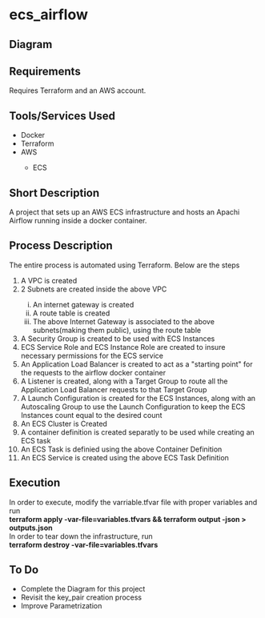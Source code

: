 # ecs_airflow

<h2>
  Diagram
</h2>
<h2>
  Requirements
</h2>
  Requires Terraform and an AWS account.
<h2>
  Tools/Services Used
</h2>
  <ul>
  <li>Docker</li>
  <li>Terraform</li>
  <li>AWS</li>
    <ul>
      <li>ECS</li>
    </ul>
  </ul>
<h2>
  Short Description
</h2>  
A project that sets up an AWS ECS infrastructure and hosts an Apachi Airflow running inside a docker container.
<h2>
  Process Description
</h2>
  The entire process is automated using Terraform. Below are the steps
  <ol>
    <li>A VPC is created</li>
    <li>2 Subnets are created inside the above VPC</li>
    <ol type="i">
      <li>An internet gateway is created</li>
      <li>A route table is created</li>
      <li>The above Internet Gateway is associated to the above subnets(making them public), using the route table</li>
    </ol>
    <li>A Security Group is created to be used with ECS Instances</li>
    <li>ECS Service Role and ECS Instance Role are created to insure necessary permissions for the ECS service</li>
    <li>An Application Load Balancer is created to act as a "starting point" for the requests to the airflow docker container</li>
    <li>A Listener is created, along with a Target Group to route all the Application Load Balancer requests to that Target Group</li>
    <li>A Launch Configuration is created for the ECS Instances, along with an Autoscaling Group to use the Launch Configuration to keep the ECS Instances count equal to the desired count</li>
    <li>An ECS Cluster is Created</li>
    <li>A container definition is created separatly to be used while creating an ECS task</li>
    <li>An ECS Task is definied using the above Container Definition</li>
    <li>An ECS Service is created using the above ECS Task Definition</li>
  </ol>
<h2>
  Execution
</h2>
In order to execute, modify the varriable.tfvar file with proper variables and run <br>
<b>terraform apply -var-file=variables.tfvars && terraform output -json > outputs.json</b><br>
In order to tear down the infrastructure, run <br>
<b>terraform destroy -var-file=variables.tfvars</b>
<h2>
  To Do
</h2>
  <ul>
    <li>Complete the Diagram for this project</li>
    <li>Revisit the key_pair creation process</li>
    <li>Improve Parametrization</li>  
  </ul>
